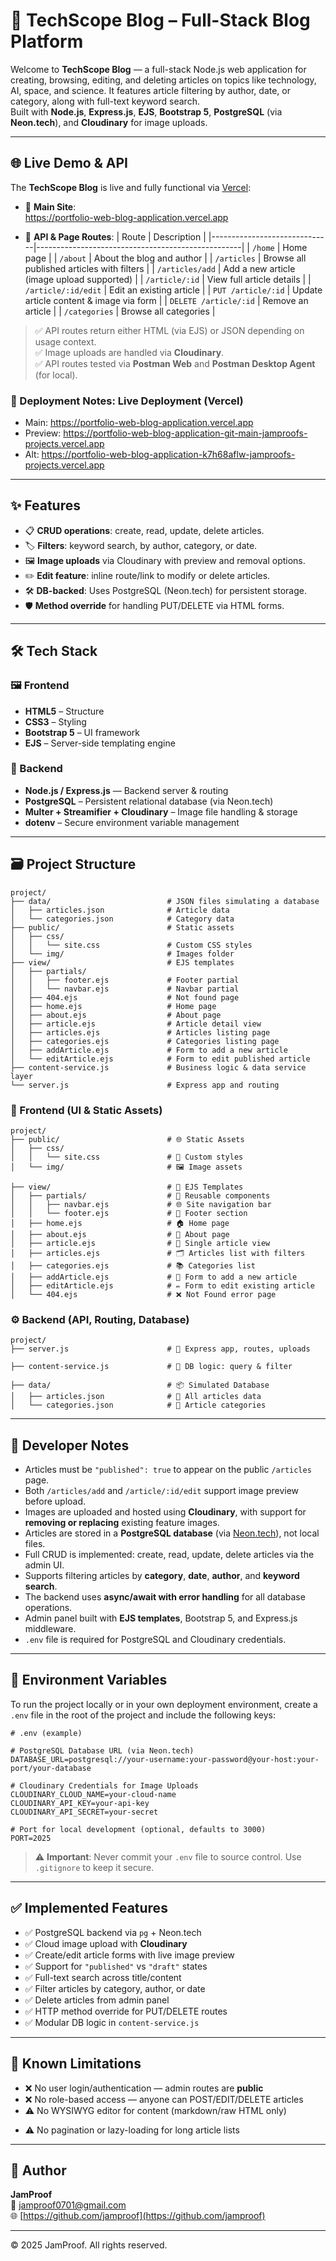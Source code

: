 # 📰 TechScope Blog – Full-Stack Blog Platform

Welcome to **TechScope Blog** — a full-stack Node.js web application for creating, browsing, editing, and deleting articles on topics like technology, AI, space, and science. It features article filtering by author, date, or category, along with full-text keyword search.  
Built with **Node.js**, **Express.js**, **EJS**, **Bootstrap 5**, **PostgreSQL** (via **Neon.tech**), and **Cloudinary** for image uploads.

---

## 🌐 Live Demo & API

The **TechScope Blog** is live and fully functional via [Vercel](https://vercel.com/):

- 🔗 **Main Site**:  
  https://portfolio-web-blog-application.vercel.app

- 🧪 **API & Page Routes**:
  | Route                         | Description                                       |
  |------------------------------|---------------------------------------------------|
  | `/home`                      | Home page                                         |
  | `/about`                     | About the blog and author                         |
  | `/articles`                  | Browse all published articles with filters        |
  | `/articles/add`              | Add a new article (image upload supported)        |
  | `/article/:id`               | View full article details                         |
  | `/article/:id/edit`          | Edit an existing article                          |
  | `PUT /article/:id`           | Update article content & image via form           |
  | `DELETE /article/:id`        | Remove an article                                 |
  | `/categories`                | Browse all categories                             |

> ✅ API routes return either HTML (via EJS) or JSON depending on usage context.  
> ✅ Image uploads are handled via **Cloudinary**.  
> ✅ API routes tested via **Postman Web** and **Postman Desktop Agent** (for local).

### 🚀 Deployment Notes: Live Deployment (Vercel)

- Main: https://portfolio-web-blog-application.vercel.app  
- Preview: https://portfolio-web-blog-application-git-main-jamproofs-projects.vercel.app  
- Alt: https://portfolio-web-blog-application-k7h68aflw-jamproofs-projects.vercel.app

---

## ✨ Features

- 📋 **CRUD operations**: create, read, update, delete articles.
- 🏷️ **Filters**: keyword search, by author, category, or date.
- 🖼️ **Image uploads** via Cloudinary with preview and removal options.
- ✏️ **Edit feature**: inline route/link to modify or delete articles.
- 🛠️ **DB-backed**: Uses PostgreSQL (Neon.tech) for persistent storage.
- 🛡️ **Method override** for handling PUT/DELETE via HTML forms.

---

## 🛠️ Tech Stack

### 🖼 Frontend
- **HTML5** – Structure  
- **CSS3** – Styling  
- **Bootstrap 5** – UI framework  
- **EJS** – Server-side templating engine

### 🔧 Backend
- **Node.js / Express.js** — Backend server & routing  
- **PostgreSQL** – Persistent relational database (via Neon.tech)  
- **Multer + Streamifier + Cloudinary** – Image file handling & storage  
- **dotenv** – Secure environment variable management

---

## 🗃 Project Structure

```
project/
├── data/                          # JSON files simulating a database
│   ├── articles.json              # Article data
│   └── categories.json            # Category data
├── public/                        # Static assets
│   ├── css/
│   │   └── site.css               # Custom CSS styles
│   └── img/                       # Images folder
├── view/                          # EJS templates
│   ├── partials/
│   │   ├── footer.ejs             # Footer partial
│   │   └── navbar.ejs             # Navbar partial
│   ├── 404.ejs                    # Not found page
│   ├── home.ejs                   # Home page
│   ├── about.ejs                  # About page
│   ├── article.ejs                # Article detail view
│   ├── articles.ejs               # Articles listing page
│   ├── categories.ejs             # Categories listing page
│   ├── addArticle.ejs             # Form to add a new article
│   └── editArticle.ejs            # Form to edit published article
├── content-service.js             # Business logic & data service layer
└── server.js                      # Express app and routing
```

### 🎨 Frontend (UI & Static Assets)

```
project/
├── public/                        # 🌐 Static Assets
│   ├── css/
│   │   └── site.css               # 🎨 Custom styles
│   └── img/                       # 🖼️ Image assets

├── view/                          # 🧩 EJS Templates
│   ├── partials/                  # 🔁 Reusable components
│   │   ├── navbar.ejs             # 🌐 Site navigation bar
│   │   └── footer.ejs             # 📄 Footer section
│   ├── home.ejs                   # 🏠 Home page
│   ├── about.ejs                  # 👤 About page
│   ├── article.ejs                # 📄 Single article view
│   ├── articles.ejs               # 🗂️ Articles list with filters
│   ├── categories.ejs             # 📚 Categories list
│   ├── addArticle.ejs             # 📝 Form to add a new article
│   ├── editArticle.ejs            # ✏️ Form to edit existing article
│   └── 404.ejs                    # ❌ Not Found error page
```

### ⚙️ Backend (API, Routing, Database)

```
project/
├── server.js                      # 🚀 Express app, routes, uploads

├── content-service.js             # 🧠 DB logic: query & filter

├── data/                          # 📦 Simulated Database
│   ├── articles.json              # 📰 All articles data
│   └── categories.json            # 📂 Article categories
```

---

## 📝 Developer Notes

- Articles must be `"published": true` to appear on the public `/articles` page.
- Both `/articles/add` and `/article/:id/edit` support image preview before upload.
- Images are uploaded and hosted using **Cloudinary**, with support for **removing or replacing** existing feature images.
- Articles are stored in a **PostgreSQL database** (via [Neon.tech](https://neon.tech)), not local files.
- Full CRUD is implemented: create, read, update, delete articles via the admin UI.
- Supports filtering articles by **category**, **date**, **author**, and **keyword search**.
- The backend uses **async/await with error handling** for all database operations.
- Admin panel built with **EJS templates**, Bootstrap 5, and Express.js middleware.
- `.env` file is required for PostgreSQL and Cloudinary credentials.

---

## 🔐 Environment Variables

To run the project locally or in your own deployment environment, create a `.env` file in the root of the project and include the following keys:

```env
# .env (example)

# PostgreSQL Database URL (via Neon.tech)
DATABASE_URL=postgresql://your-username:your-password@your-host:your-port/your-database

# Cloudinary Credentials for Image Uploads
CLOUDINARY_CLOUD_NAME=your-cloud-name
CLOUDINARY_API_KEY=your-api-key
CLOUDINARY_API_SECRET=your-secret

# Port for local development (optional, defaults to 3000)
PORT=2025
````

> ⚠️ **Important**: Never commit your `.env` file to source control. Use `.gitignore` to keep it secure.

---

## ✅ Implemented Features

- ✅ PostgreSQL backend via `pg` + Neon.tech  
- ✅ Cloud image upload with **Cloudinary**  
- ✅ Create/edit article forms with live image preview  
- ✅ Support for `"published"` vs `"draft"` states  
- ✅ Full-text search across title/content  
- ✅ Filter articles by category, author, or date  
- ✅ Delete articles from admin panel  
- ✅ HTTP method override for PUT/DELETE routes  
- ✅ Modular DB logic in `content-service.js`

---

## 📌 Known Limitations

- ❌ No user login/authentication — admin routes are **public**
- ❌ No role-based access — anyone can POST/EDIT/DELETE articles
- ⚠️ No WYSIWYG editor for content (markdown/raw HTML only)
<!-- 🔍 WYSIWYG stands for “What You See Is What You Get” — a text editor that lets users format content visually (like bold/italic, images, bullet lists) without writing HTML or Markdown. -->
- ⚠️ No pagination or lazy-loading for long article lists
<!-- Currently rendering all articles on /articles. If there are 100+ articles, it will load them all at once. -->

---

## 👤 Author

**JamProof**  
📧 jamproof0701@gmail.com  
🌐 [https://github.com/jamproof](https://github.com/jamproof)

---

&copy; 2025 JamProof. All rights reserved.

<!--  -->
<!--  -->
<!--  -->

<!-- # 📰 TechScope Blog – Full-Stack Blog Platform

Welcome to **TechScope Blog**, a full-stack Node.js web application for publishing and browsing articles across technology, AI, space, and science topics. Built with Express, EJS, and Bootstrap 5, it supports filtering, category browsing, article previews, and Cloudinary-based image uploads.

## 🌐 Live Routes

| Route                 | Description                                      |
|----------------------|--------------------------------------------------|
| `/home`              | Home page                                        |
| `/about`             | About the blog and author                        |
| `/articles`          | Browse all published articles with filters       |
| `/articles/add`      | Add a new article via form + image upload        |
| `/article/:id`       | View full article details                        |
| `/categories`        | Browse available categories                      |

🔗 **GitHub Repository:**  
* https://github.com/jamproof/portfolio-web-blog-application.git

---

## 🚀 Deployment Status

The **TechScope Blog** has been successfully deployed using [Vercel](https://vercel.com/):

- 🌐 **Main Site:**  
  https://portfolio-web-blog-application.vercel.app

- 🔄 API endpoints and pages are fully functional
- 🖼 Image uploads are handled via **Cloudinary**

> ✅ API routes were tested using **Postman Web**

### Sample Testable Endpoints

- `GET /articles`
- `GET /articles?category_id=2`
- `GET /articles?minDate=2025-06-21`
- `GET /article/1`
- `GET /categories`

> ⚠️ For local testing, use **Postman Desktop Agent** to avoid CORS errors with `http://localhost`.

---

## ✨ Features

- 📰 View all published articles with:
  - ✅ Keyword search
  - ✅ Author filter
  - ✅ Category filter
  - ✅ Date filtering
- 🧾 Full article detail view
- 📤 Add new articles with optional **image upload**
- 🖼 Image previews on form submission
- 📂 Categories listing and filtering
- 🧰 Modular, file-based data storage (`articles.json`, `categories.json`)
- 💡 Responsive Bootstrap 5 design with EJS templates

---

## 🧪 Tech Stack

### 🖼 Frontend
- **HTML5** – Page structure  
- **CSS3** – Custom styling  
- **Bootstrap 5** – Modern responsive layout  
- **EJS** – Server-side templating engine

### 🔧 Backend
- **Node.js** – Runtime  
- **Express.js** – Web framework  

### 🗂 Data & Files
- **Local JSON files** for data simulation
  - `data/articles.json`
  - `data/categories.json`
- **`fs/promises`** for async file I/O

### 📤 Media & File Uploads
- **Multer** – Handles image uploads (in-memory)  
- **Cloudinary** – Hosts uploaded images  
- **Streamifier** – Converts buffer to stream for Cloudinary

---

## 🗃 Project Structure

```
project/
├── data/                          # JSON files simulating a database
│   ├── articles.json              # Article data
│   └── categories.json            # Category data
├── public/                        # Static assets
│   ├── css/
│   │   └── site.css               # Custom CSS styles
│   └── img/                       # Images folder
├── view/                          # EJS templates
│   ├── partials/
│   │   ├── footer.ejs             # Footer partial
│   │   └── navbar.ejs             # Navbar partial
│   ├── 404.ejs                    # Not found page
│   ├── home.ejs                   # Home page
│   ├── about.ejs                  # About page
│   ├── article.ejs                # Single article view
│   ├── articles.ejs               # Articles listing page
│   ├── categories.ejs             # Categories listing
│   └── addArticle.ejs             # Form to add a new article
├── content-service.js             # Business logic & data service layer
└── server.js                      # Express app and routing
```

### 🎨 Frontend (UI & Static Assets)

```
project/
├── public/                        # 🌐 Static Assets
│   ├── css/
│   │   └── site.css               # 🎨 Custom site-wide styles
│   └── img/                       # 🖼️ Image assets (optional)

├── view/                          # 🧩 UI Templates (EJS)
│   ├── partials/                  # 🔁 Reusable components
│   │   ├── navbar.ejs             # 🌐 Site navigation bar
│   │   └── footer.ejs             # 📄 Footer section
│   ├── home.ejs                   # 🏠 Home page
│   ├── about.ejs                  # 👤 About page
│   ├── article.ejs                # 📄 Single article view
│   ├── articles.ejs               # 🗂️ Articles list with filters
│   ├── categories.ejs             # 📚 Categories list
│   ├── addArticle.ejs             # 📝 Form to add a new article
│   └── 404.ejs                    # ❌ Not Found error page
```

### ⚙️ Backend (API, Routing, Data Layer)

```
project/
├── server.js                      # 🚀 Express server, routing, middleware, Cloudinary integration

├── content-service.js             # 🧠 Data logic: fetch, filter, and transform articles/categories

├── data/                          # 📦 Simulated Database
│   ├── articles.json              # 📰 All articles data
│   └── categories.json            # 📂 Article categories
```

---

## 📝 Notes

- Data is **stored locally** — no external database is used.
- Articles must be marked as `"published": true` to appear in `/articles`.
- I will extend this project with:
  - MongoDB/PostgreSQL integration
  - User login/authentication
  - Draft status for unpublished articles
- The form on `/articles/add` allows image previews **before** upload.

---

## 📌 Known Limitations

- No persistent DB — changes to articles/categories will reset unless saved to file manually.
- No authentication — anyone can add articles from the form.

---

## 👤 Author

**JamProof**  
📧 jamproof0701@gmail.com  
🌐 [https://github.com/jamproof](https://github.com/jamproof)

---

&copy; 2025 JamProof. All rights reserved. -->

<!--  -->
<!--  -->
<!--  -->

<!-- # 📰 TechScope Blog – RESTful Blog Server

Welcome to the **TechScope Blog**, a simple Node.js-based web application that serves articles and categories related to technology, artificial intelligence, climate science, and space exploration.

## 🌐 Live Routes

- `/home` – Home page  
- `/about` – About the blog and author  
- `/articles` – Returns JSON data for all published articles  
- `/categories` – Returns JSON data for all available categories  
- `/articles/add` – Add a new article using a form, with optional image upload support  

**GitHub Repository:**  
* https://github.com/jamproof/portfolio-web-blog-application.git

---

## 🚀 Deployment Status

The **TechScope Blog** has been successfully deployed using [Vercel](https://vercel.com/):

- 🌐 **Live Site:** https://portfolio-web-blog-application.vercel.app
- 🔄 API routes are fully functional and respond with JSON data as expected.
- 🖼 Image upload via Cloudinary is integrated in the live environment.

**Vercel deployment URLs:**  
- https://portfolio-web-blog-application.vercel.app  
- https://portfolio-web-blog-application-git-main-jamproofs-projects.vercel.app  
- https://portfolio-web-blog-application-k7h68aflw-jamproofs-projects.vercel.app  

---

## 🧪 API Testing with Postman

- API endpoints were tested successfully using **Postman Web** after deployment.
- Example testable routes:
  - `GET https://portfolio-web-blog-application.vercel.app/articles`
  - `GET https://portfolio-web-blog-application.vercel.app/articles?category_id=2`
  - `GET https://portfolio-web-blog-application.vercel.app/articles?minDate=2025-06-23`
  - `GET https://portfolio-web-blog-application.vercel.app/article/1`
  - `GET https://portfolio-web-blog-application.vercel.app/categories`
- ✅ Works in **Postman Web** since the API is hosted online.
- ⚠️ For local development, use **Postman Desktop Agent** when testing `http://localhost`.

---

## 🧰 Technology Stack

### 🖼 Frontend
- **HTML5** – Content structure  
- **CSS3** – Styling  
- **Bootstrap 5** – Responsive layout & UI components

### 🔧 Backend
- **Node.js** – JavaScript runtime environment  
- **Express.js** – Web application framework for building RESTful APIs and routing

### 🗂 Data Storage
- **Local JSON files** (`articles.json`, `categories.json`) – Simulates a database for articles and categories

### 📤 File Upload & Cloud Storage
- **Multer** – Middleware for handling `multipart/form-data` and file uploads (in-memory storage)  
- **Cloudinary** – Cloud image hosting and CDN service for storing uploaded images  
- **Streamifier** – Converts file buffers into readable streams (used for Cloudinary upload integration)

### 📁 File System Access
- **Node.js `fs/promises` module** – Asynchronous file operations for reading/writing JSON data

**Middleware & Utilities**

* `express.urlencoded` for parsing URL-encoded form data
* `express.static` for serving static files from `/public` directory

---

## ✨ Features

- View published articles in JSON format via `/articles`  
- Filter articles by `category_id` or `minDate` using query parameters  
- Upload images for articles and store them on **Cloudinary**  
- Add new articles via a form (`/articles/add`)  
- Browse categories via `/categories`  
- Fully static front-end with dynamic back-end API routes  
- Error handling for missing data or invalid routes

---

## 📝 Notes

- This is a learning-focused project built without a database — data is stored in local JSON files.  
- `/articles` and `/categories` are **dynamic API routes** that return JSON data based on `articles.json` and `categories.json`.  
- Articles marked `"published": true` are returned by the `/articles` endpoint.  
- Use browser developer tools or tools like Postman to test the JSON API endpoints directly.  
- The front-end uses static HTML pages; you can extend them with JavaScript to fetch and display dynamic content from the API.  

---

&copy; 2025 JamProof – jamproof0701@gmail.com -->
